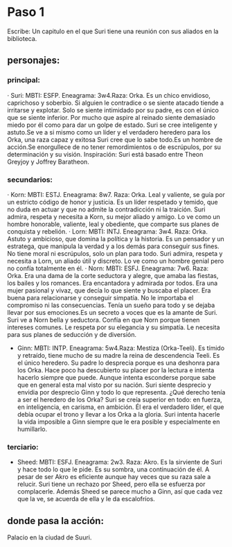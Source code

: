 # Paso 1

Escribe:
Un capitulo en el que Suri tiene una reunión con sus aliados en la biblioteca.

## personajes:
### principal:
· Suri: MBTI: ESFP. Eneagrama: 3w4.Raza: Orka.
Es un chico envidioso, caprichoso y soberbio.
Si alguien le contradice o se siente atacado tiende a irritarse y explotar. Solo se siente intimidado por su padre, es con el único que se siente inferior. Por mucho que aspire al reinado siente demasiado miedo por él como para dar un golpe de estado.
Suri se cree inteligente y astuto.Se ve a si mismo como un líder y el verdadero heredero para los Orka, una raza capaz y exitosa  Suri cree que lo sabe todo.Es un hombre de acción.Se enorgullece de no tener remordimientos o de escrúpulos, por su determinación y su visión.
Inspiración: Suri está basado entre Theon Greyjoy y Joffrey Baratheon.
### secundarios:
· Korn: MBTI: ESTJ. Eneagrama: 8w7. Raza: Orka.
Leal y valiente, se guía por un estricto código de honor y justicia. Es un líder respetado y temido, que no duda en actuar y que no admite la contradicción ni la traición.
Suri admira, respeta y necesita a Korn, su mejor aliado y amigo. Lo ve como un hombre honorable, valiente, leal y obediente, que comparte sus planes de conquista y rebelión.
· Lorn: MBTI: INTJ. Eneagrama: 3w4. Raza: Orka.
Astuto y ambicioso, que domina la política y la historia. Es un pensador y un estratega, que manipula la verdad y a los demás para conseguir sus fines. No tiene moral ni escrúpulos, solo un plan para todo.
Suri admira, respeta y necesita a Lorn, un aliado útil y discreto. Lo ve como un hombre genial pero no confía totalmente en él.
· Norn: MBTI: ESFJ. Eneagrama: 7w6. Raza: Orka.
Era una dama de la corte seductora y alegre, que amaba las fiestas, los bailes y los romances. Era encantadora y admirada por todos. Era una mujer pasional y vivaz, que decía lo que siente y buscaba el placer. Era buena para relacionarse y conseguir simpatía. No le importaba el compromiso ni las consecuencias. Tenía un sueño para todo y se dejaba llevar por sus emociones.Es un secreto a voces que es la amante de Suri.
Suri ve a Norn bella y seductora. Confía en que Norn porque tienen intereses comunes. Le respeta por su elegancia y su simpatía. Le necesita para sus planes de seducción y de diversión.
- Ginn: MBTI: INTP. Eneagrama: 5w4.Raza: Mestiza (Orka-Teeli).
Es tímido y retraído, tiene mucho de su madre la reina de descendencia Teeli. Es el único heredero. Su padre lo desprecia porque es una deshonra para los Orka.
Hace poco ha descubierto su placer por la lectura e intenta hacerlo siempre que puede. Aunque intenta esconderse porque sabe que en general esta mal visto por su nación.
Suri siente desprecio y envidia por desprecio Ginn y todo lo que representa.  ¿Qué derecho tenía a ser el heredero de los Orka? Suri se creía superior en todo: en fuerza, en inteligencia, en carisma, en ambición. Él era el verdadero líder, el que debía ocupar el trono y llevar a los Orka a la gloria.
Suri intenta hacerle la vida imposible a Ginn siempre que le era posible y especialmente en humillarlo.
### terciario:
- Sheed: MBTI: ESFJ. Eneagrama: 2w3. Raza: Akro. 
Es la sirviente de Suri y hace todo lo que le pide. Es su sombra, una continuación de él. A pesar de ser Akro es eficiente aunque hay veces que su raza sale a relucir.
Suri tiene un rechazo por Sheed, pero ella se esfuerza por complacerle. Además Sheed se parece mucho a Ginn, así que cada vez que la ve, se acuerda de ella y le da escalofríos.
## donde pasa la acción: 
Palacio en la ciudad de Suuri.

  
